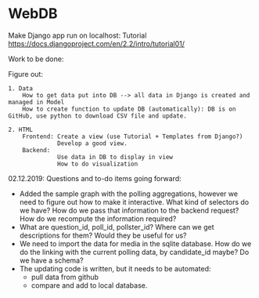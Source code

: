 # WebDB

Make Django app run on localhost: Tutorial
  https://docs.djangoproject.com/en/2.2/intro/tutorial01/
  
Work to be done:
  
  Figure out:
    
    1. Data 
        How to get data put into DB --> all data in Django is created and managed in Model
        How to create function to update DB (automatically): DB is on GitHub, use python to download CSV file and update.
        
    2. HTML
        Frontend: Create a view (use Tutorial + Templates from Django?)
                  Develop a good view.
        Backend:
                  Use data in DB to display in view
                  How to do visualization

02.12.2019:
  Questions and to-do items going forward:
  * Added the sample graph with the polling aggregations, however we need to figure out how to make it interactive. What kind of selectors do we have? How do we pass that information to the backend request? How do we recompute the information required?
  * What are question_id, poll_id, pollster_id? Where can we get descriptions for them? Would they be useful for us?
  * We need to import the data for media in the sqlite database. How do we do the linking with the current polling data, by candidate_id maybe? Do we have a schema?
  * The updating code is written, but it needs to be automated:
    * pull data from github
    * compare and add to local database.